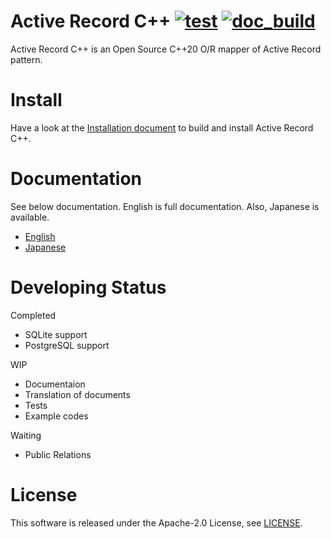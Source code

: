 # Active Record C++ [![test](https://github.com/akisute514/active_record_cpp/actions/workflows/test.yml/badge.svg)](https://github.com/akisute514/active_record_cpp/actions/workflows/test.yml) [![doc_build](https://github.com/akisute514/active_record_cpp/actions/workflows/doc_build.yml/badge.svg)](https://github.com/akisute514/active_record_cpp/actions/workflows/doc_build.yml)

Active Record C++ is an Open Source C++20 O/R mapper of Active Record pattern.

# Install

Have a look at the [Installation document](https://akisute514.github.io/active_record_cpp/en/installation/cmake.html) to build and install Active Record C++.

# Documentation

See below documentation. English is full documentation. Also, Japanese is available.

* [English](https://akisute514.github.io/active_record_cpp/en)
* [Japanese](https://akisute514.github.io/active_record_cpp/ja)

# Developing Status

Completed
* SQLite support
* PostgreSQL support

WIP
* Documentaion
* Translation of documents
* Tests
* Example codes

Waiting
* Public Relations


# License
This software is released under the Apache-2.0 License, see [LICENSE](LICENSE).